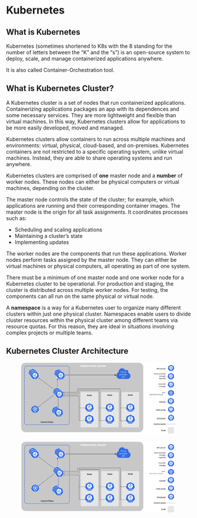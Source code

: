 # Kubernetes

## What is Kubernetes&#x20;

Kubernetes (sometimes shortened to K8s with the 8 standing for the number of letters between the “K” and the “s”) is an open-source system to deploy, scale, and manage containerized applications anywhere.

It is also called Container-Orchestration tool.

## What is Kubernetes Cluster?

A Kubernetes cluster is a set of nodes that run containerized applications. Containerizing applications packages an app with its dependences and some necessary services. They are more lightweight and flexible than virtual machines. In this way, Kubernetes clusters allow for applications to be more easily developed, moved and managed.

Kubernetes clusters allow containers to run across multiple machines and environments: virtual, physical, cloud-based, and on-premises. Kubernetes containers are not restricted to a specific operating system, unlike virtual machines. Instead, they are able to share operating systems and run anywhere.

Kubernetes clusters are comprised of **one** master node and a **number** of worker nodes. These nodes can either be physical computers or virtual machines, depending on the cluster.

The master node controls the state of the cluster; for example, which applications are running and their corresponding container images. The master node is the origin for all task assignments. It coordinates processes such as:

* Scheduling and scaling applications
* Maintaining a cluster’s state&#x20;
* Implementing updates&#x20;

The worker nodes are the components that run these applications. Worker nodes perform tasks assigned by the master node. They can either be virtual machines or physical computers, all operating as part of one system.&#x20;

There must be a minimum of one master node and one worker node for a Kubernetes cluster to be operational. For production and staging, the cluster is distributed across multiple worker nodes. For testing, the components can all run on the same physical or virtual node. &#x20;

A **namespace** is a way for a Kubernetes user to organize many different clusters within just one physical cluster. Namespaces enable users to divide cluster resources within the physical cluster among different teams via resource quotas. For this reason, they are ideal in situations involving complex projects or multiple teams.  &#x20;

## Kubernetes Cluster Architecture

<figure><img src=".gitbook/assets/image.png" alt=""><figcaption></figcaption></figure>

<figure><img src=".gitbook/assets/image (1) (1).png" alt=""><figcaption></figcaption></figure>
